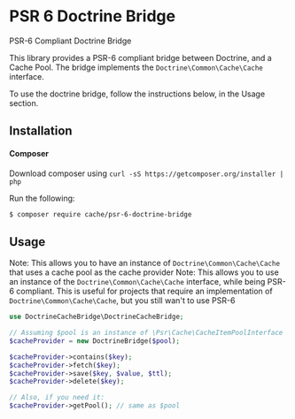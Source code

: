 # PSR 6 Doctrine Bridge
PSR-6 Compliant Doctrine Bridge

This library provides a PSR-6 compliant bridge between Doctrine, and a Cache Pool. The bridge implements the 
`Doctrine\Common\Cache\Cache` interface.

To use the doctrine bridge, follow the instructions below, in the Usage section.

## Installation

#### Composer

Download composer using `curl -sS https://getcomposer.org/installer | php`

Run the following:

```sh
$ composer require cache/psr-6-doctrine-bridge
```

## Usage

Note: This allows you to have an instance of `Doctrine\Common\Cache\Cache` that uses a cache pool as the cache provider
Note: This allows you to use an instance of the `Doctrine\Common\Cache\Cache` interface, while being PSR-6 compliant. 
This is useful for projects that require an implementation of `Doctrine\Common\Cache\Cache`, but you still wan't to use
PSR-6

```php
use DoctrineCacheBridge\DoctrineCacheBridge;

// Assuming $pool is an instance of \Psr\Cache\CacheItemPoolInterface
$cacheProvider = new DoctrineBridge($pool);

$cacheProvider->contains($key);
$cacheProvider->fetch($key);
$cacheProvider->save($key, $value, $ttl);
$cacheProvider->delete($key);

// Also, if you need it:
$cacheProvider->getPool(); // same as $pool
```
